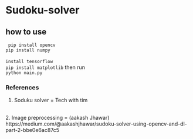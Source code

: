 # Sudoku-solver
## how to use
` pip install opencv`
<br>
`pip install numpy`
<br>
<br>``install tensorflow``
<br>`pip install matplotlib`
 then run
 <br>
 `python main.py`
 
### References 
1. Soduku solver = Tech with tim
<br>
2. Image preprocessing = (aakash Jhawar)  https://medium.com/@aakashjhawar/sudoku-solver-using-opencv-and-dl-part-2-bbe0e6ac87c5
